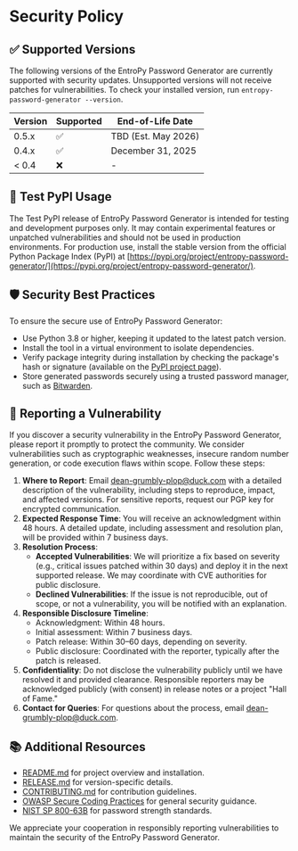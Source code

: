 # Security Policy

## ✅ Supported Versions

The following versions of the EntroPy Password Generator are currently supported with security updates. Unsupported versions will not receive patches for vulnerabilities. To check your installed version, run `entropy-password-generator --version`.

| Version | Supported          | End-of-Life Date       |
|---------|--------------------|------------------------|
| 0.5.x   | :white_check_mark: | TBD (Est. May 2026)    |
| 0.4.x   | :white_check_mark: | December 31, 2025      |
| < 0.4   | :x:                | -                      |

## 🧪 Test PyPI Usage

The Test PyPI release of EntroPy Password Generator is intended for testing and development purposes only. It may contain experimental features or unpatched vulnerabilities and should not be used in production environments. For production use, install the stable version from the official Python Package Index (PyPI) at [https://pypi.org/project/entropy-password-generator/](https://pypi.org/project/entropy-password-generator/).

## 🛡️ Security Best Practices

To ensure the secure use of EntroPy Password Generator:
- Use Python 3.8 or higher, keeping it updated to the latest patch version.
- Install the tool in a virtual environment to isolate dependencies.
- Verify package integrity during installation by checking the package's hash or signature (available on the [PyPI project page](https://pypi.org/project/entropy-password-generator/)).
- Store generated passwords securely using a trusted password manager, such as [Bitwarden](https://bitwarden.com/).

## 🚨 Reporting a Vulnerability

If you discover a security vulnerability in the EntroPy Password Generator, please report it promptly to protect the community. We consider vulnerabilities such as cryptographic weaknesses, insecure random number generation, or code execution flaws within scope. Follow these steps:

1. **Where to Report**: Email [dean-grumbly-plop@duck.com](mailto:dean-grumbly-plop@duck.com) with a detailed description of the vulnerability, including steps to reproduce, impact, and affected versions. For sensitive reports, request our PGP key for encrypted communication.
2. **Expected Response Time**: You will receive an acknowledgment within 48 hours. A detailed update, including assessment and resolution plan, will be provided within 7 business days.
3. **Resolution Process**:
   - **Accepted Vulnerabilities**: We will prioritize a fix based on severity (e.g., critical issues patched within 30 days) and deploy it in the next supported release. We may coordinate with CVE authorities for public disclosure.
   - **Declined Vulnerabilities**: If the issue is not reproducible, out of scope, or not a vulnerability, you will be notified with an explanation.
4. **Responsible Disclosure Timeline**:
   - Acknowledgment: Within 48 hours.
   - Initial assessment: Within 7 business days.
   - Patch release: Within 30–60 days, depending on severity.
   - Public disclosure: Coordinated with the reporter, typically after the patch is released.
5. **Confidentiality**: Do not disclose the vulnerability publicly until we have resolved it and provided clearance. Responsible reporters may be acknowledged publicly (with consent) in release notes or a project "Hall of Fame."
6. **Contact for Queries**: For questions about the process, email [dean-grumbly-plop@duck.com](mailto:dean-grumbly-plop@duck.com).

## 📚 Additional Resources

- [README.md](https://github.com/gerivanc/entropy-password-generator/blob/main/README.md) for project overview and installation.
- [RELEASE.md](https://github.com/gerivanc/entropy-password-generator/blob/main/RELEASE.md) for version-specific details.
- [CONTRIBUTING.md](https://github.com/gerivanc/entropy-password-generator/blob/main/CONTRIBUTING.md) for contribution guidelines.
- [OWASP Secure Coding Practices](https://owasp.org/www-project-secure-coding-practices-quick-reference-guide/) for general security guidance.
- [NIST SP 800-63B](https://pages.nist.gov/800-63-3/sp800-63b.html) for password strength standards.

We appreciate your cooperation in responsibly reporting vulnerabilities to maintain the security of the EntroPy Password Generator.
